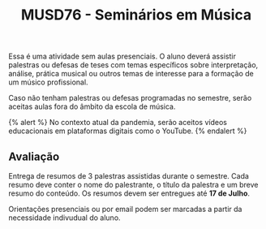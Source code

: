 ﻿---
title: MUSD76 - Seminários em Música
showindex: true
---

Essa é uma atividade sem aulas presenciais. O aluno deverá assistir palestras ou
defesas de teses com temas específicos sobre interpretação, análise, prática
musical ou outros temas de interesse para a formação de um músico profissional.

Caso não tenham palestras ou defesas programadas no semestre, serão aceitas
aulas fora do âmbito da escola de música.

{% alert %}
No contexto atual da pandemia, serão aceitos vídeos educacionais em plataformas
digitais como o YouTube.
{% endalert %}

## Avaliação

Entrega de resumos de 3 palestras assistidas durante o semestre. Cada resumo
deve conter o nome do palestrante, o título da palestra e um breve resumo do
conteúdo. Os resumos devem ser entregues até **17 de Julho**.

Orientações presenciais ou por email podem ser marcadas a partir da necessidade
indivudual do aluno.
